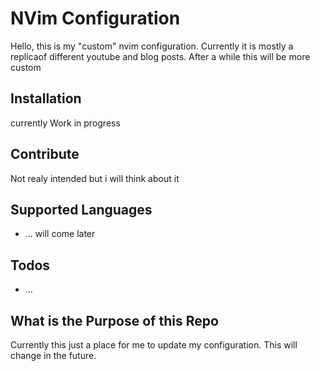 # NVim Configuration
Hello, this is my "custom" nvim configuration. Currently it is mostly a replicaof different youtube and blog posts. After a while this will be more custom


## Installation

currently Work in progress

## Contribute

Not realy intended but i will think about it 


## Supported Languages

- ...
will come later

## Todos 

- ...


## What is the Purpose of this Repo

Currently this just a place for me to update my configuration. This will change in the future. 
